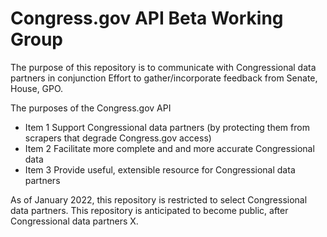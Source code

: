 # Congress.gov API Beta Working Group 

The purpose of this repository is to communicate with Congressional data partners in conjunction Effort to gather/incorporate feedback from Senate, House, GPO. 

The purposes of the Congress.gov API 

 - Item 1 Support Congressional data partners (by protecting them from scrapers that degrade Congress.gov access) 
- Item 2 Facilitate more complete and and more accurate Congressional data
- Item 3 Provide useful, extensible resource for Congressional data partners
  
  

As of January 2022, this repository is restricted to select Congressional data partners. This repository is anticipated to become public, after Congressional data partners X.
